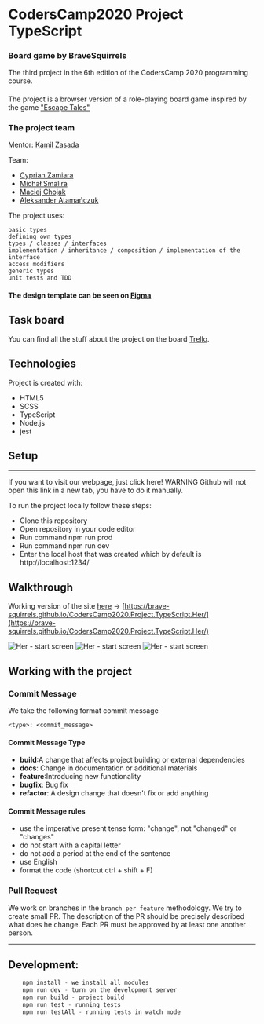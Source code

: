 # CodersCamp2020 Project TypeScript
### Board game by BraveSquirrels

The third project in the 6th edition of the CodersCamp 2020 programming course.

####

The project is a browser version of a role-playing board game inspired by the game ["Escape Tales"](https://lock.me/pl/polska/escape-tales)

### The project team

Mentor: [Kamil Zasada](https://github.com/kam237zasada)

Team:

- [Cyprian Zamiara](https://github.com/Veryyapeee)
- [Michał Smalira](https://github.com/mchojak97)
- [Maciej Chojak](https://github.com/MajStc)
- [Aleksander Atamańczuk](https://github.com/TenGosc007)

The project uses:

```
basic types
defining own types
types / classes / interfaces
implementation / inheritance / composition / implementation of the interface
access modifiers
generic types
unit tests and TDD
```

#### The design template can be seen on [Figma](https://www.figma.com/file/rgcmVIjGFrVnsJw0RGkoFn/Projekt-TS?node-id=0%3A1)

## Task board

You can find all the stuff about the project on the board [Trello](https://trello.com/b/HzFTZcYy/project-3-typescript-her).

## Technologies
Project is created with:

- HTML5
- SCSS
- TypeScript
- Node.js
- jest

## Setup

---
If you want to visit our webpage, just click here! WARNING Github will not open this link in a new tab, you have to do it manually.

To run the project locally follow these steps:

- Clone this repository
- Open repository in your code editor
- Run command npm run prod
- Run command npm run dev
- Enter the local host that was created which by default is http://localhost:1234/


## Walkthrough
Working version of the site [here](https://brave-squirrels.github.io/CodersCamp2020.Project.TypeScript.Her/) -> [https://brave-squirrels.github.io/CodersCamp2020.Project.TypeScript.Her/](https://brave-squirrels.github.io/CodersCamp2020.Project.TypeScript.Her/)

![Her - start screen](https://github.com/Brave-squirrels/CodersCamp2020.Project.TypeScript.Her/blob/ending-feature/assets/screen-start.png)
![Her - start screen](https://github.com/Brave-squirrels/CodersCamp2020.Project.TypeScript.Her/blob/ending-feature/assets/screen-menu.png)
![Her - start screen](https://github.com/Brave-squirrels/CodersCamp2020.Project.TypeScript.Her/blob/ending-feature/assets/screen-game.jpg)

## Working with the project

### Commit Message

We take the following format commit message

```
<type>: <commit_message>
```

#### Commit Message Type

- **build**:A change that affects project building or external dependencies
- **docs**: Change in documentation or additional materials
- **feature**:Introducing new functionality
- **bugfix**: Bug fix
- **refactor**: A design change that doesn't fix or add anything

#### Commit Message rules

- use the imperative present tense form: "change", not "changed" or "changes"
- do not start with a capital letter
- do not add a period at the end of the sentence
- use English
- format the code (shortcut ctrl + shift + F)

### Pull Request

We work on branches in the `branch per feature` methodology.
We try to create small PR. The description of the PR should be precisely described
what does he change. Each PR must be approved by at least one
another person.

---
## Development:

```c
    npm install - we install all modules
    npm run dev - turn on the development server
    npm run build - project build
    npm run test - running tests
    npm run testAll - running tests in watch mode
```
